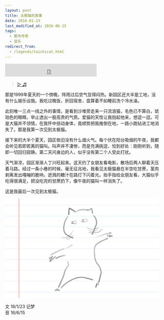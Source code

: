 ```yaml
---
layout: post
title: 太极猫的故事
date: 2016-01-23
last_modified_at: 2016-06-15
tags:
  - 都市传奇
  - 音乐
redirect_from:
  - /legends/taichicat.html
---
```


<iframe style="border: 0; height: 42px;" src="https://bandcamp.com/EmbeddedPlayer/album=520012298/size=small/bgcol=ffffff/linkcol=4ec5ec/artwork=none/track=3489358287/transparent=true/" seamless><a href="https://feeshy.bandcamp.com/album/ends-of-nihil">ends of nihil by feeshy</a></iframe>

> [▷ ♫](https://music.163.com/song?id=1813641511)

那是1999年夏天的一个傍晚，阵雨过后空气显得闷热。新园区还大半是工地，没有什么娱乐设施。我吃过晚饭，折回宿舍，盘算着不如睡前洗个冷水澡。

此刻唯一三点一线之外的事情，是看到沙堆旁走来一只流浪猫，毛色已不算白，琥珀色的眼睛，举止透出一股高贵的气质。爱猫的天性让我抱起他来，想逗一逗。可是大猫并不领情，在我怀中扭动身体，竟顺势把我推倒在地，一路小跑钻进工地消失了。那是我第一次见到太极猫。

接下来的大半个夏天，园区依旧没有什么烟火气。每个伏在阳台吸烟的午夜，我都会听见若即若离的猫叫。叫声并不凄惨，而是充满挑逗、恰到好处：刚刚听到，随即一切回归寂静。第二天问身边的人，似乎没有第二个人受此打扰。

天气渐凉，园区渐渐人丁兴旺起来。这天约了女朋友看电影，散场后两人聊着天压着马路。经过一条小巷的时候，毫无征兆地，我看见太极猫悬在半空吃甘蔗，茎肉剥离发出嘎嘣的脆响，迸溅的糖汁在路灯下闪着光。抬手指给女朋友看，大猫似乎吃得很满足，把没吃完的甘蔗扔下，像午夜的猫叫一样消失了。

这是我最后一次见到太极猫。

![](/assets/img/taichicat.png)

文 16/1/23 记梦  
音 16/6/15